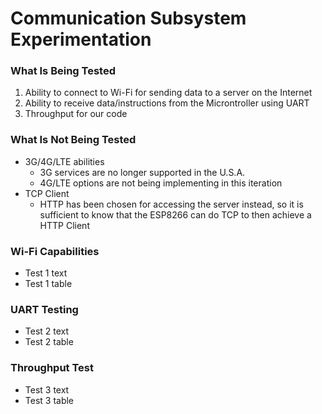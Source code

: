# Communication Subsystem Experimentation

### What Is Being Tested
1. Ability to connect to Wi-Fi for sending data to a server on the Internet
2. Ability to receive data/instructions from the Microntroller using UART
3. Throughput for our code

### What Is Not Being Tested
* 3G/4G/LTE abilities
  * 3G services are no longer supported in the U.S.A.  
  * 4G/LTE options are not being implementing in this iteration
* TCP Client
  * HTTP has been chosen for accessing the server instead, so it is sufficient to know that the ESP8266 can do TCP to then achieve a HTTP Client

### Wi-Fi Capabilities
* Test 1 text
* Test 1 table

### UART Testing
* Test 2 text
* Test 2 table

### Throughput Test
* Test 3 text
* Test 3 table
